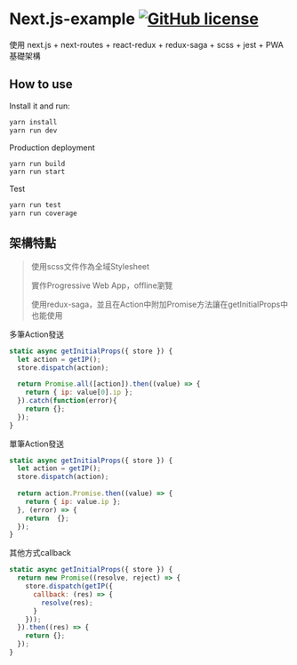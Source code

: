 # Next.js-example [![GitHub license](https://img.shields.io/badge/license-MIT-blue.svg?style=flat-square)](https://raw.githubusercontent.com/totofish/NextStarter/master/LICENSE)

使用 next.js + next-routes + react-redux + redux-saga + scss + jest + PWA 基礎架構

## How to use

Install it and run:

```bash
yarn install
yarn run dev
```

Production deployment

```bash
yarn run build
yarn run start
```

Test

```bash
yarn run test
yarn run coverage
```

## 架構特點
> 使用scss文件作為全域Stylesheet
>
> 實作Progressive Web App，offline瀏覽
>
> 使用redux-saga，並且在Action中附加Promise方法讓在getInitialProps中也能使用


多筆Action發送

```javascript
static async getInitialProps({ store }) {
  let action = getIP();
  store.dispatch(action);
  
  return Promise.all([action]).then((value) => {
    return { ip: value[0].ip };
  }).catch(function(error){
    return {};
  });
}
```

單筆Action發送

```javascript
static async getInitialProps({ store }) {
  let action = getIP();
  store.dispatch(action);
  
  return action.Promise.then((value) => {
    return { ip: value.ip }; 
  }, (error) => {
    return  {}; 
  });
}
```

其他方式callback

```javascript
static async getInitialProps({ store }) {
  return new Promise((resolve, reject) => {
    store.dispatch(getIP({
      callback: (res) => {
        resolve(res);
      }
    }));
  }).then((res) => {
    return {}; 
  });
}
```